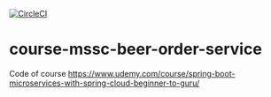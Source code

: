 [![CircleCI](https://circleci.com/gh/abelfgdeveloper/course-mssc-beer-order-service.svg?style=svg)](https://circleci.com/gh/abelfgdeveloper/course-mssc-beer-order-service)

# course-mssc-beer-order-service
Code of course https://www.udemy.com/course/spring-boot-microservices-with-spring-cloud-beginner-to-guru/
